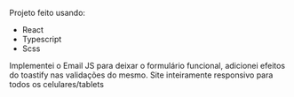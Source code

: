 Projeto feito usando:

- React
- Typescript
- Scss

Implementei o Email JS para deixar o formulário funcional, adicionei efeitos do toastify nas validações do mesmo. Site inteiramente responsivo para todos os celulares/tablets
